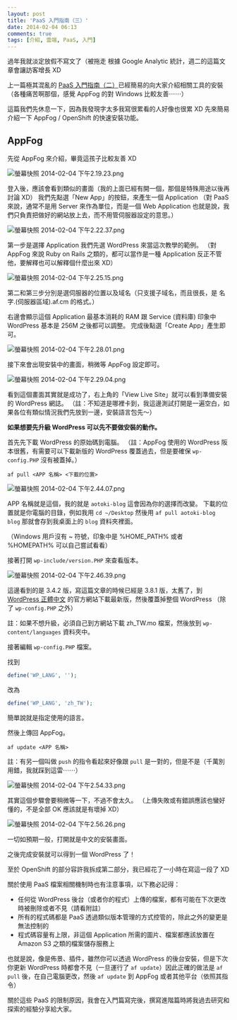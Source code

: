 ```yaml
---
layout: post
title: 'PaaS 入門指南（三）'
date: 2014-02-04 06:13
comments: true
tags: [介紹, 雲端, PaaS, 入門]
---
```

過年我就淡定放假不寫文了（被拖走
根據 Google Analytic 統計，週二的這篇文章會讓訪客增長 XD

上一篇極其混亂的 [PaaS 入門指南（二）](http://blog.frost.tw/posts/2014/01/21/getting-started-PaaS-2)已經簡易的向大家介紹相關工具的安裝（各種痛苦啊那個，感覺 AppFog 的對 Windows 比較友善⋯⋯）

這篇我們先休息一下，因為我發現字太多我寫很累看的人好像也很累 XD
先來簡易介紹一下 AppFog / OpenShift 的快速安裝功能。

<!-- more -->

## AppFog

先從 AppFog 來介紹，畢竟這孩子比較友善 XD

![螢幕快照 2014-02-04 下午2.19.23.png](http://user-image.logdown.io/user/52/blog/52/post/177923/uxy4nCYNTR6Ork7X93VC_%E8%9E%A2%E5%B9%95%E5%BF%AB%E7%85%A7%202014-02-04%20%E4%B8%8B%E5%8D%882.19.23.png)

登入後，應該會看到類似的畫面（我的上面已經有開一個，那個是特殊用途以後再討論 XD）
我們先點選「New App」的按鈕，來產生一個 Application （對 PaaS 來說，通常不是用 Server 來作為單位，而是一個 Web Application 也就是說，我們只負責把做好的網站放上去，而不用管伺服器設定的意思。）

![螢幕快照 2014-02-04 下午2.22.37.png](http://user-image.logdown.io/user/52/blog/52/post/177923/ZMzLEePeQba7TW5h70sY_%E8%9E%A2%E5%B9%95%E5%BF%AB%E7%85%A7%202014-02-04%20%E4%B8%8B%E5%8D%882.22.37.png)

第一步是選擇 Application 我們先選 WordPress 來當這次教學的範例。
（對 AppFog 來說 Ruby on Rails 之類的，都可以當作是一種 Application 反正不管他，要解釋也可以解釋個什麼出來 XD）

![螢幕快照 2014-02-04 下午2.25.15.png](http://user-image.logdown.io/user/52/blog/52/post/177923/ziKFll03QaCOqTf6CVjT_%E8%9E%A2%E5%B9%95%E5%BF%AB%E7%85%A7%202014-02-04%20%E4%B8%8B%E5%8D%882.25.15.png)

第二和第三步分別是選伺服器的位置以及域名（只支援子域名，而且很長，是 名字.(伺服器區域).af.cm 的格式。）

右邊會顯示這個 Application 最基本消耗的 RAM 跟 Service (資料庫) 印象中 WordPress 基本是 256M 之後都可以調整。
完成後點選「Create App」產生即可。

![螢幕快照 2014-02-04 下午2.28.01.png](http://user-image.logdown.io/user/52/blog/52/post/177923/6LyQ1AXRBihdwsz6VTdG_%E8%9E%A2%E5%B9%95%E5%BF%AB%E7%85%A7%202014-02-04%20%E4%B8%8B%E5%8D%882.28.01.png)

接下來會出現安裝中的畫面，稍微等 AppFog 設定即可。

![螢幕快照 2014-02-04 下午2.29.04.png](http://user-image.logdown.io/user/52/blog/52/post/177923/xKHSmUxSSuCY3Y2ZvG2L_%E8%9E%A2%E5%B9%95%E5%BF%AB%E7%85%A7%202014-02-04%20%E4%B8%8B%E5%8D%882.29.04.png)

看到這個畫面其實就是成功了，右上角的「View Live Site」就可以看到準備安裝的 WordPress 網誌。
（註：不知道是哪裡卡到，我這邊測試打開是一遍空白，如果各位有類似情況我們先放到一邊，安裝語言包先～）

**如果想要先升級 WordPress 可以先不要做安裝的動作。**

首先先下載 WordPress 的原始碼到電腦。
（註：AppFog 使用的 WordPress 阪本很舊，有需要可以下載新版的 WordPress 覆蓋過去，但是要確保 `wp-config.PHP` 沒有被蓋掉。）

```
af pull <APP 名稱> <下載的位置>
```

![螢幕快照 2014-02-04 下午2.44.07.png](http://user-image.logdown.io/user/52/blog/52/post/177923/ZGdpsEm2SV2YmLj9EiBy_%E8%9E%A2%E5%B9%95%E5%BF%AB%E7%85%A7%202014-02-04%20%E4%B8%8B%E5%8D%882.44.07.png)

APP 名稱就是這個，我的就是 `aotoki-blog` 這會因為你的選擇而改變。
下載的位置就是你電腦的目錄，例如我用 `cd ~/Desktop` 然後用 `af pull aotoki-blog blog` 那就會存到我桌面上的 `blog` 資料夾裡面。

（Windows 用戶沒有 ~ 符號，印象中是 %HOME_PATH% 或者 %HOMEPATH% 可以自己嘗試看看）

接著打開 `wp-include/version.PHP` 來查看版本。

![螢幕快照 2014-02-04 下午2.46.39.png](http://user-image.logdown.io/user/52/blog/52/post/177923/OZ6MTvW0RXehiYHpFnRW_%E8%9E%A2%E5%B9%95%E5%BF%AB%E7%85%A7%202014-02-04%20%E4%B8%8B%E5%8D%882.46.39.png)

這邊看到的是 3.4.2 版，寫這篇文章的時候已經是 3.8.1 版，太舊了，到 [WordPress 正體中文](http://tw.wordpress.org/) 的官方網站下載最新版，然後覆蓋掉整個 WordPress （除了 `wp-config.PHP` 之外）

註：如果不想升級，必須自己到方網站下載 zh_TW.mo 檔案，然後放到 `wp-content/languages` 資料夾中。

接著編輯 `wp-config.PHP` 檔案。

找到
```PHP
define('WP_LANG', '');
```

改為
```PHP
define('WP_LANG', 'zh_TW');
```

簡單說就是指定使用的語言。

然後上傳回 AppFog。

```
af update <APP 名稱>
```

註：有另一個叫做 `push` 的指令看起來好像跟 `pull` 是一對的，但是不是（千萬別用錯，我就踩到這雷⋯⋯）

![螢幕快照 2014-02-04 下午2.54.33.png](http://user-image.logdown.io/user/52/blog/52/post/177923/cJYQyDZ4RveMfNlggUBX_%E8%9E%A2%E5%B9%95%E5%BF%AB%E7%85%A7%202014-02-04%20%E4%B8%8B%E5%8D%882.54.33.png)

其實這個步驟會要稍微等一下，不過不會太久。
（上傳失敗或有錯誤應該也蠻好懂的，不是全部 OK 應該就是有壞掉 XD）

![螢幕快照 2014-02-04 下午2.56.26.png](http://user-image.logdown.io/user/52/blog/52/post/177923/pyeQ1ks9QjujDBC3s3KW_%E8%9E%A2%E5%B9%95%E5%BF%AB%E7%85%A7%202014-02-04%20%E4%B8%8B%E5%8D%882.56.26.png)

一切如預期一般，打開就是中文的安裝畫面。

之後完成安裝就可以得到一個 WordPress 了！

至於 OpenShift 的部分容許我拆成第二部分，我已經花了一小時在寫這一段了 XD

關於使用 PaaS 檔案相關機制時也有注意事項，以下務必記得：

* 任何從 WordPress 後台（或者你的程式）上傳的檔案，都有可能在下次更改時被刪除或者不見（請看附註）
* 所有的程式碼都是 PaaS 透過類似版本管理的方式控管的，除此之外的變更是無法控制的
* 程式碼容量有上限，非這個 Application 所需的圖片、檔案都應該放置在 Amazon S3 之類的檔案儲存服務上

也就是說，像是佈景、插件，雖然你可以透過 WordPress 的後台安裝，但是下次你更新 WordPress 時都會不見（一旦運行了 `af update`）因此正確的做法是 `af pull` 後，在自己電腦更改，然後 `af update` 到 AppFog 或者其他平台（依照其指令）

關於這些 PaaS 的限制原因，我會在入門篇寫完後，撰寫進階篇時將我過去研究和探索的經驗分享給大家。
